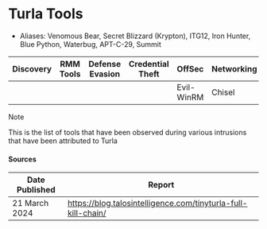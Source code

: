 # Turla Tools
- Aliases: Venomous Bear, Secret Blizzard (Krypton), ITG12, Iron Hunter, Blue Python, Waterbug, APT-C-29, Summit	

| Discovery | RMM Tools | Defense Evasion | Credential Theft | OffSec | Networking | LOLBAS | Exfiltration |
|---|---|---|---|---|---|---|---|
| | | | | Evil-WinRM | Chisel | | |

> [!NOTE]
> This is the list of tools that have been observed during various intrusions that have been attributed to Turla

#### Sources
| Date Published | Report |
|---|---|
| 21 March 2024 | https://blog.talosintelligence.com/tinyturla-full-kill-chain/ |
